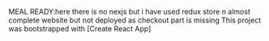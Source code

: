MEAL READY:here there is no nexjs but i have used redux store n almost complete website but not deployed as checkout part is missing
This project was bootstrapped with [Create React App]
